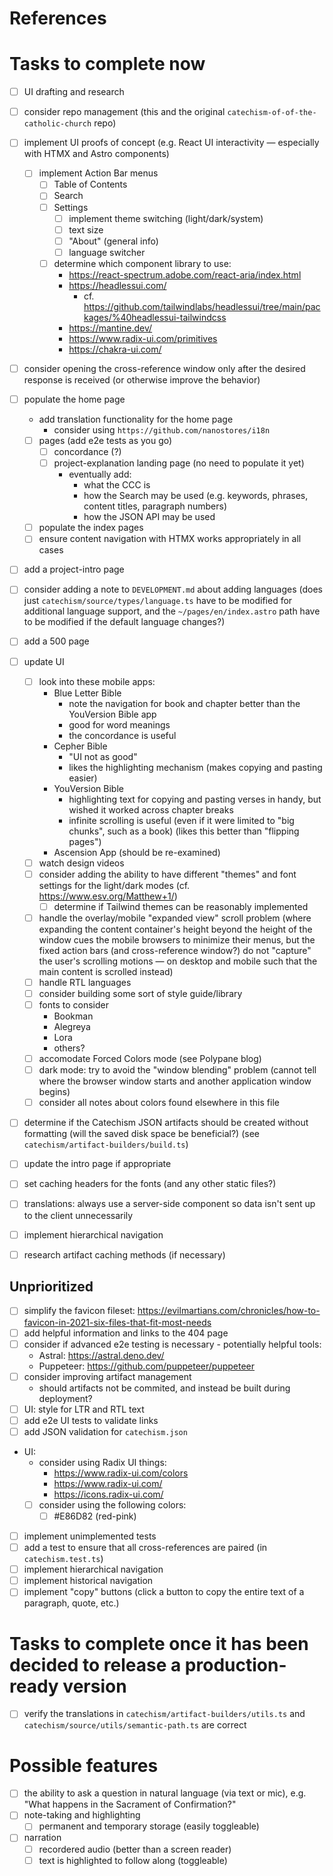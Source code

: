 # References

# Tasks to complete now

- [ ] UI drafting and research
- [ ] consider repo management (this and the original
      `catechism-of-of-the-catholic-church` repo)

- [ ] implement UI proofs of concept (e.g. React UI interactivity — especially
      with HTMX and Astro components)
  - [ ] implement Action Bar menus
    - [ ] Table of Contents
    - [ ] Search
    - [ ] Settings
      - [ ] implement theme switching (light/dark/system)
      - [ ] text size
      - [ ] "About" (general info)
      - [ ] language switcher
    - [ ] determine which component library to use:
      - https://react-spectrum.adobe.com/react-aria/index.html
      - https://headlessui.com/
        - cf.
          https://github.com/tailwindlabs/headlessui/tree/main/packages/%40headlessui-tailwindcss
      - https://mantine.dev/
      - https://www.radix-ui.com/primitives
      - https://chakra-ui.com/
- [ ] consider opening the cross-reference window only after the desired
      response is received (or otherwise improve the behavior)

- [ ] populate the home page
  - add translation functionality for the home page
    - consider using `https://github.com/nanostores/i18n`
  - [ ] pages (add e2e tests as you go)
    - [ ] concordance (?)
    - [ ] project-explanation landing page (no need to populate it yet)
      - eventually add:
        - what the CCC is
        - how the Search may be used (e.g. keywords, phrases, content titles,
          paragraph numbers)
        - how the JSON API may be used
  - [ ] populate the index pages
  - [ ] ensure content navigation with HTMX works appropriately in all cases

- [ ] add a project-intro page

- [ ] consider adding a note to `DEVELOPMENT.md` about adding languages (does
      just `catechism/source/types/language.ts` have to be modified for
      additional language support, and the `~/pages/en/index.astro` path have to
      be modified if the default language changes?)
- [ ] add a 500 page
- [ ] update UI
  - [ ] look into these mobile apps:
    - Blue Letter Bible
      - note the navigation for book and chapter better than the YouVersion
        Bible app
      - good for word meanings
      - the concordance is useful
    - Cepher Bible
      - "UI not as good"
      - likes the highlighting mechanism (makes copying and pasting easier)
    - YouVersion Bible
      - highlighting text for copying and pasting verses in handy, but wished it
        worked across chapter breaks
      - infinite scrolling is useful (even if it were limited to "big chunks",
        such as a book) (likes this better than "flipping pages")
    - Ascension App (should be re-examined)
  - [ ] watch design videos
  - [ ] consider adding the ability to have different "themes" and font settings
        for the light/dark modes (cf. https://www.esv.org/Matthew+1/)
    - [ ] determine if Tailwind themes can be reasonably implemented
  - [ ] handle the overlay/mobile "expanded view" scroll problem (where
        expanding the content container's height beyond the height of the window
        cues the mobile browsers to minimize their menus, but the fixed action
        bars (and cross-reference window?) do not "capture" the user's scrolling
        motions — on desktop and mobile such that the main content is scrolled
        instead)
  - [ ] handle RTL languages
  - [ ] consider building some sort of style guide/library
  - [ ] fonts to consider
    - Bookman
    - Alegreya
    - Lora
    - others?
  - [ ] accomodate Forced Colors mode (see Polypane blog)
  - [ ] dark mode: try to avoid the "window blending" problem (cannot tell where
        the browser window starts and another application window begins)
  - [ ] consider all notes about colors found elsewhere in this file

- [ ] determine if the Catechism JSON artifacts should be created without
      formatting (will the saved disk space be beneficial?) (see
      `catechism/artifact-builders/build.ts`)

- [ ] update the intro page if appropriate

- [ ] set caching headers for the fonts (and any other static files?)

- [ ] translations: always use a server-side component so data isn't sent up to
      the client unnecessarily

- [ ] implement hierarchical navigation

- [ ] research artifact caching methods (if necessary)

## Unprioritized

- [ ] simplify the favicon fileset:
      https://evilmartians.com/chronicles/how-to-favicon-in-2021-six-files-that-fit-most-needs
- [ ] add helpful information and links to the 404 page
- [ ] consider if advanced e2e testing is necessary - potentially helpful tools:
  - Astral: https://astral.deno.dev/
  - Puppeteer: https://github.com/puppeteer/puppeteer
- [ ] consider improving artifact management
  - should artifacts not be commited, and instead be built during deployment?
- [ ] UI: style for LTR and RTL text
- [ ] add e2e UI tests to validate links
- [ ] add JSON validation for `catechism.json`

- UI:
  - consider using Radix UI things:
    - https://www.radix-ui.com/colors
    - https://www.radix-ui.com/
    - https://icons.radix-ui.com/
  - [ ] consider using the following colors:
    - [ ] #E86D82 (red-pink)
- [ ] implement unimplemented tests
- [ ] add a test to ensure that all cross-references are paired (in
      `catechism.test.ts`)
- [ ] implement hierarchical navigation
- [ ] implement historical navigation
- [ ] implement "copy" buttons (click a button to copy the entire text of a
      paragraph, quote, etc.)

# Tasks to complete once it has been decided to release a production-ready version

- [ ] verify the translations in `catechism/artifact-builders/utils.ts` and
      `catechism/source/utils/semantic-path.ts` are correct

# Possible features

- [ ] the ability to ask a question in natural language (via text or mic), e.g.
      "What happens in the Sacrament of Confirmation?"
- [ ] note-taking and highlighting
  - [ ] permanent and temporary storage (easily toggleable)
- [ ] narration
  - [ ] recordered audio (better than a screen reader)
  - [ ] text is highlighted to follow along (toggleable)
